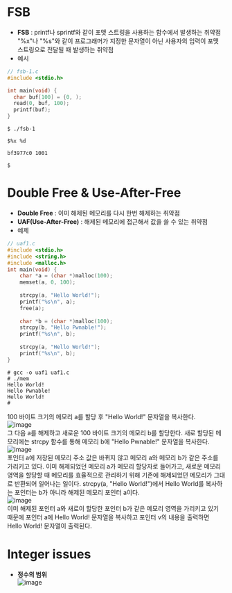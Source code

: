 # FSB
* **FSB** : printf나 sprintf와 같이 포맷 스트링을 사용하는 함수에서 발생하는 취약점
       "%x"나 "%s"와 같이 프로그래머가 지정한 문자열이 아닌 사용자의 입력이 포맷 스트링으로 전달될 때 발생하는 취약점
* 예시
``` C
// fsb-1.c
#include <stdio.h>

int main(void) {
  char buf[100] = {0, );
  read(0, buf, 100);
  printf(buf);
}
```
```
$ ./fsb-1

$%x %d

bf3977c0 1001

$
```

# Double Free & Use-After-Free
* **Double Free** : 이미 해제된 메모리를 다시 한번 해제하는 취약점
* **UAF(Use-After-Free)** : 해제된 메모리에 접근해서 값을 쓸 수 있는 취약점
* 예제
``` C
// uaf1.c
#include <stdio.h>
#include <string.h>
#include <malloc.h>
int main(void) {
    char *a = (char *)malloc(100);
    memset(a, 0, 100);
    
    strcpy(a, "Hello World!");
    printf("%s\n", a);
    free(a);
    
    char *b = (char *)malloc(100); 
    strcpy(b, "Hello Pwnable!");
    printf("%s\n", b);
    
    strcpy(a, "Hello World!");
    printf("%s\n", b);
}
```
```
# gcc -o uaf1 uaf1.c
# ./mem
Hello World!
Hello Pwnable!
Hello World!
# 
```
100 바이트 크기의 메모리 a를 할당 후 "Hello World!" 문자열을 복사한다.   
![image](https://user-images.githubusercontent.com/59531805/79181891-6b3b1280-7e48-11ea-9c92-6e602c35ef34.png)   
그 다음 a를 해제하고 새로운 100 바이트 크기의 메모리 b를 할당한다. 새로 할당된 메모리에는 strcpy 함수를 통해 메모리 b에 
"Hello Pwnable!" 문자열을 복사한다.   
![image](https://user-images.githubusercontent.com/59531805/79182046-cbca4f80-7e48-11ea-9cd8-49fae3e9bc2b.png)   
포인터 a에 저장된 메모리 주소 값은 바뀌지 않고 메모리 a와 메모리 b가 같은 주소를 가리키고 있다.
이미 해제되었던 메모리 a가 메모리 할당자로 들어가고, 새로운 메모리 영역을 할당할 때 메모리를 효율적으로 관리하기 위해 기존에 해제되었던 메모리가 그대로 반환되어 일어나는 일이다.
strcpy(a, "Hello World!")에서 Hello World를 복사하는 포인터는 b가 아니라 해제된 메모리 포인터 a이다.   
![image](https://user-images.githubusercontent.com/59531805/79182168-206dca80-7e49-11ea-806d-21fb28410da0.png)   
이미 해제된 포인터 a와 새로이 할당한 포인터 b가 같은 메모리 영역을 가리키고 있기 때문에 포인터 a에 Hello World! 문자열을 복사하고 포인터 v의 내용을 출력하면
Hello World! 문자열이 출력된다.

# Integer issues
* **정수의 범위**   
![image](https://user-images.githubusercontent.com/59531805/79182338-82c6cb00-7e49-11ea-9719-01bb92ce0681.png)

